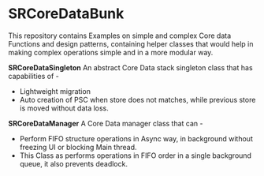 # SRCoreDataBunk

This repository contains Examples on simple and complex Core data Functions and design patterns, containing helper classes that would help in making complex operations simple and in a more modular way.

**SRCoreDataSingleton**
An abstract Core Data stack singleton class that has capabilities of - 
* Lightweight migration
* Auto creation of PSC when store does not matches, while previous store is moved without data loss.


**SRCoreDataManager**
A Core Data manager class that can - 
* Perform FIFO structure operations in Async way, in background without freezing UI or blocking Main thread.
* This Class as performs operations in FIFO order in a single background queue, it also prevents deadlock.
